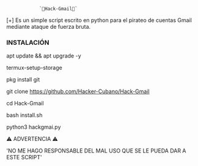                 `🔰Hack-Gmail🔰`

[+] Es un simple script escrito en python para el pirateo de cuentas Gmail mediante ataque de fuerza bruta.

### INSTALACIÓN ###

apt update && apt upgrade -y

termux-setup-storage

pkg install git

git clone https://github.com/Hacker-Cubano/Hack-Gmail

cd Hack-Gmail

bash install.sh

python3 hackgmai.py

⚠️ ADVERTENCIA ⚠️

'NO ME HAGO RESPONSABLE DEL MAL USO QUE SE LE PUEDA DAR A ESTE SCRIPT'

